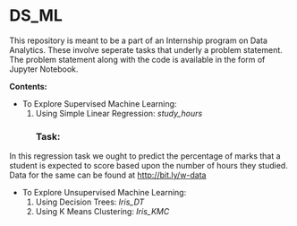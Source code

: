 # DS_ML
This repository is meant to be a part of an Internship program on Data Analytics.
 These involve seperate tasks that underly a problem statement. 
 The problem statement along with the code is available in the form of Jupyter Notebook.
 
**Contents:**

- To Explore Supervised Machine Learning: <br /> 
   1. Using Simple Linear Regression: *study_hours*<br/>
      ### Task:
In this regression task we ought to predict the percentage of 
marks that a student is expected to score based upon the
number of hours they studied.<br/>
Data for the same can be found at http://bit.ly/w-data <br/>
- To Explore Unsupervised Machine Learning: <br /> 
   1. Using Decision Trees: *Iris_DT* <br /> 
   2. Using K Means Clustering: *Iris_KMC*
   

 
